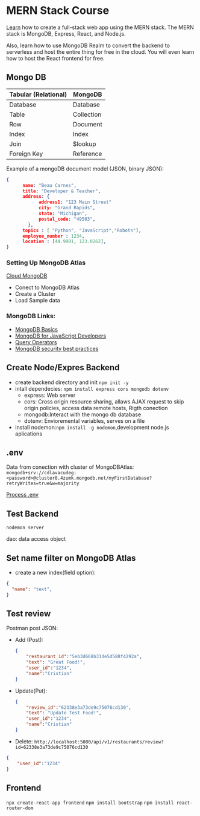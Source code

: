 # MERN Stack Course
[Learn](https://www.youtube.com/watch?v=mrHNSanmqQ4)
 how to create a full-stack web app using the MERN stack. The MERN stack is MongoDB, Express, React, and Node.js.

Also, learn how to use MongoDB Realm to convert the backend to serverless and host the entire thing for free in the cloud. You will even learn how to host the React frontend for free.

## Mongo DB

| Tabular (Relational) | MongoDB    |
|----------------------|------------|
| Database             | Database   |
| Table                | Collection |
| Row                  | Document   |
| Index                | Index      |
| Join                 | $lookup    |
| Foreign Key          | Reference  |

Example of a mongoDB document model (JSON, binary JSON):
```json
{
      name: "Beau Carnes",
      title: "Developer & Teacher",
      address: {
            address1: "123 Main Street"
            city: "Grand Rapids",
            state: "Michigan",
            postal_code: "49503",
        },
      topics : [ "Python", "JavaScript","Robots"],
      employee_number : 1234,
      location : [44.9901, 123.0262],
}
```
### Setting Up MongoDB Atlas
[Cloud MongoDB](https://cloud.mongodb.com/v2/619f90483a6a333254c01c2f#clusters)
- Conect to MongoDB Atlas
- Create a Cluster
- Load Sample data
### MongoDB Links:
- [MongoDB Basics](https://university.mongodb.com/courses/M001/about?utm_campaign=new_students&utm_source=partner&utm_medium=referral)
- [MongoDB for JavaScript Developers](https://university.mongodb.com/courses/M220JS/about?utm_campaign=new_students&utm_source=partner&utm_medium=referral)
- [Query Operators](https://docs.mongodb.com/manual/reference/operator/)
- [MongoDB security best practices](https://www.mongodb.com/security-best-practices)

## Create Node/Expres Backend
- create backend directory and init `npm init -y`
- intall dependecies: `npm install express cors mongodb dotenv`
    - express: Web server
    - cors: Cross origin resource sharing, allaws AJAX request to skip origin policies, access data remote hosts, Rigth conection
    - mongodb:Interact with the mongo db database
    - dotenv: Envioremental variables, serves on a file
- install nodemon:`npm install -g nodemon`,development node.js aplications

## .env
Data from conection with cluster of MongoDBAtlas:
`mongodb+srv://cdlavacudeg:<password>@cluster0.4zumk.mongodb.net/myFirstDatabase?retryWrites=true&w=majority`

[Process .env](https://codeburst.io/process-env-what-it-is-and-why-when-how-to-use-it-effectively-505d0b2831e7)

## Test Backend
`nodemon server`

dao: data access object

## Set name filter on MongoDB Atlas
- create a new index(field option):
```json
{
  "name": "text",
}
```

## Test review
Postman post JSON:
- Add (Post):
    ```json
    {
        "restaurant_id":"5eb3d668b31de5d588f4292a",
        "text": "Great Food!",
        "user_id":"1234",
        "name":"Cristian"
    }
    ```

- Update(Put):

    ```json
    {
        "review_id":"62338e3a73de9c75076cd130",
        "text": "Update Test Food!",
        "user_id":"1234",
        "name":"Cristian"
    }
    ```

- Delete:
`http://localhost:5000/api/v1/restaurants/review?id=62338e3a73de9c75076cd130`
```json
{
    "user_id":"1234"
}

```

## Frontend
`npx create-react-app frontend`
`npm install bootstrap`
`npm install react-router-dom`